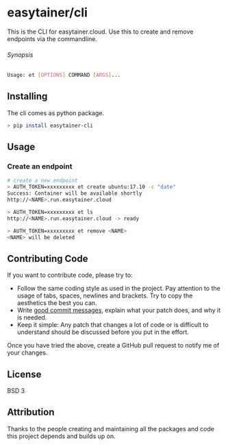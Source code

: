 easytainer/cli
========
This is the CLI for easytainer.cloud.
Use this to create and remove endpoints via the commandline.

###### Synopsis
```bash
Usage: et [OPTIONS] COMMAND [ARGS]...
```
Installing
-------------
The cli comes as python package.
```bash
> pip install easytainer-cli
```
Usage
-----------
### Create an endpoint
```bash
# create a new endpoint
> AUTH_TOKEN=xxxxxxxxx et create ubuntu:17.10 -c "date"
Success: Container will be available shortly
http://<NAME>.run.easytainer.cloud

> AUTH_TOKEN=xxxxxxxxx et ls
http://<NAME>.run.easytainer.cloud -> ready

> AUTH_TOKEN=xxxxxxxxx et remove <NAME>
<NAME> will be deleted
```

## Contributing Code

If you want to contribute code, please try to:

* Follow the same coding style as used in the project. Pay attention to the
  usage of tabs, spaces, newlines and brackets. Try to copy the aesthetics the
  best you can.
* Write [good commit messages](http://tbaggery.com/2008/04/19/a-note-about-git-commit-messages.html),
  explain what your patch does, and why it is needed.
* Keep it simple: Any patch that changes a lot of code or is difficult to
  understand should be discussed before you put in the effort.

Once you have tried the above, create a GitHub pull request to notify me of your
changes.

License
--------
BSD 3

Attribution
--------
Thanks to the people creating and maintaining all the packages and code this project depends and builds up on.
